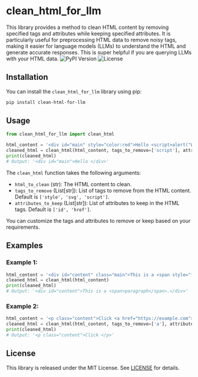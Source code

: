 # clean_html_for_llm

This library provides a method to clean HTML content by removing specified tags and attributes while keeping specified attributes. It is particularly useful for preprocessing HTML data to remove noisy tags, making it easier for language models (LLMs) to understand the HTML and generate accurate responses.
This is super helpful if you are querying LLMs with your HTML data.
![PyPI Version](https://img.shields.io/pypi/v/clean-html-for-llm)
![License](https://img.shields.io/badge/License-MIT-blue.svg)



## Installation

You can install the `clean_html_for_llm` library using pip:

```bash
pip install clean-html-for-llm
```

## Usage

```python
from clean_html_for_llm import clean_html

html_content = '<div id="main" style="color:red">Hello <script>alert("World")</script></div>'
cleaned_html = clean_html(html_content, tags_to_remove=['script'], attributes_to_keep=['id'])
print(cleaned_html)
# Output: '<div id="main">Hello </div>'
```

The `clean_html` function takes the following arguments:

- `html_to_clean` (str): The HTML content to clean.
- `tags_to_remove` (List[str]): List of tags to remove from the HTML content. Default is `['style', 'svg', 'script']`.
- `attributes_to_keep` (List[str]): List of attributes to keep in the HTML tags. Default is `['id', 'href']`.

You can customize the tags and attributes to remove or keep based on your requirements.

## Examples

### Example 1:

```python
html_content = '<div id="content" class="main">This is a <span style="font-size: 18px;">paragraph</span>.</div>'
cleaned_html = clean_html(html_content)
print(cleaned_html)
# Output: '<div id="content">This is a <span>paragraph</span>.</div>'
```

### Example 2:

```python
html_content = '<p class="content">Click <a href="https://example.com">here</a> for more information.</p>'
cleaned_html = clean_html(html_content, tags_to_remove=['a'], attributes_to_keep=['class'])
print(cleaned_html)
# Output: '<p class="content">Click </p>'
```

## License

This library is released under the MIT License. See [LICENSE](LICENSE) for details.

